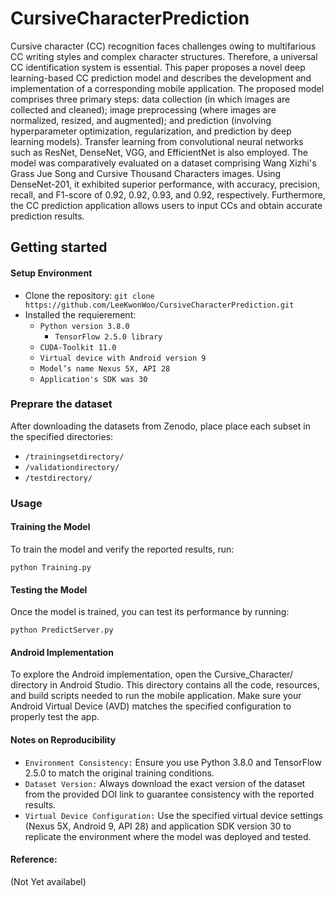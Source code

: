 # CursiveCharacterPrediction


Cursive character (CC) recognition faces challenges owing to multifarious CC writing styles and complex character structures. Therefore, a universal CC identification system is essential. 
This paper proposes a novel deep learning-based CC prediction model and describes the development and implementation of a corresponding mobile application.
The proposed model comprises three primary steps: data collection (in which images are collected and cleaned); image preprocessing (where images are normalized, resized, and augmented); and prediction (involving hyperparameter optimization, regularization, and prediction by deep learning models). Transfer learning from convolutional neural networks such as ResNet, DenseNet, VGG, and EfficientNet is also employed. The model was comparatively evaluated on a dataset comprising Wang Xizhi's Grass Jue Song and Cursive Thousand Characters images. Using DenseNet-201, it exhibited superior performance, with accuracy, precision, recall, and F1-score of 0.92, 0.92, 0.93, and 0.92, respectively. Furthermore, the CC prediction application allows users to input CCs and obtain accurate prediction results.

## Getting started
#### Setup Environment

  * Clone the repository: `git clone https://github.com/LeeKwonWoo/CursiveCharacterPrediction.git`
  * Installed the requierement: 
  	- `Python version 3.8.0`
 	  - `TensorFlow 2.5.0 library`
    - `CUDA-Toolkit 11.0`
    - `Virtual device with Android version 9`
    - `Model’s name Nexus 5X, API 28`
    - `Application's SDK was 30`

### Preprare the dataset
 After downloading the datasets from Zenodo, place place each subset in the specified directories:
   - `/trainingsetdirectory/`
   - `/validationdirectory/`
   - `/testdirectory/`

### Usage
#### Training the Model
To train the model and verify the reported results, run:
```
python Training.py
```
#### Testing the Model
Once the model is trained, you can test its performance by running:
```
python PredictServer.py
```
#### Android Implementation
To explore the Android implementation, open the Cursive_Character/ directory in Android Studio. This directory contains all the code, resources, and build scripts needed to run the mobile application. 
Make sure your Android Virtual Device (AVD) matches the specified configuration to properly test the app.

#### Notes on Reproducibility
   - `Environment Consistency:` Ensure you use Python 3.8.0 and TensorFlow 2.5.0 to match the original training conditions.
   - `Dataset Version:` Always download the exact version of the dataset from the provided DOI link to guarantee consistency with the reported results.
   - `Virtual Device Configuration:` Use the specified virtual device settings (Nexus 5X, Android 9, API 28) and application SDK version 30 to replicate the environment where the model was deployed and tested.


#### Reference:
(Not Yet availabel) 

